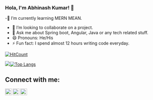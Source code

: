 ### Hola, I'm Abhinash Kumar! 👋


-🌱 I’m currently learning MERN MEAN.
- 👯 I’m looking to collaborate on a project.
- 💬 Ask me about Spring boot, Angular, Java or any tech related stuff.
- 😄 Pronouns: He/His
- ⚡ Fun fact: I spend almost 12 hours writing code everyday.

[![HitCount](http://hits.dwyl.com/abhinash1995/abhinash1995.svg)](http://hits.dwyl.com/abhinash1995/abhinash1995) 


<img src = "https://github-readme-stats.vercel.app/api?username=abhinash1995&&show_icons=true&theme=radical">[![Top Langs](https://github-readme-stats.vercel.app/api/top-langs/?username=abhinash1995&layout=compact&theme=merko)](https://github.com/anuraghazra/github-readme-stats)

## Connect with me:

<a href="https://twitter.com/abhinash7643" rel="nofollow"> <img align="left" alt="Abhinash | Twitter" width="22px" src="https://raw.githubusercontent.com/anuraghazra/anuraghazra/master/assets/twitter.svg" style="max-width:100%;"></a><a href="https://www.linkedin.com/in/abhinash7643" rel="nofollow"> <img align="left" alt="Abhinash Kumar | Linkedin" width="22px" src="https://img.icons8.com/fluent/48/000000/linkedin-2.png" style="max-width:100%;"></a> 
[<img align="left" alt="Sabesan | Facebook" width="22px" src="https://cdn.jsdelivr.net/npm/simple-icons@3.4.0/icons/facebook.svg" />](https://www.facebook.com/satendraraj.pandey/)

